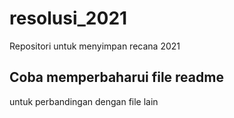 # resolusi_2021
Repositori untuk menyimpan recana 2021

## Coba memperbaharui file readme
untuk perbandingan dengan file lain
